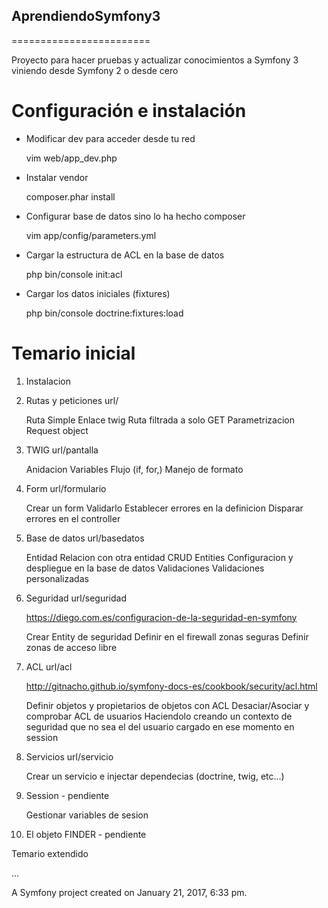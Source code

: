 ## AprendiendoSymfony3
========================

Proyecto para hacer pruebas y actualizar conocimientos a Symfony 3 viniendo
desde Symfony 2 o desde cero

# Configuración e instalación

- Modificar dev para acceder desde tu red

	vim web/app_dev.php

- Instalar vendor 	

	composer.phar install

- Configurar base de datos sino lo ha hecho composer

	vim app/config/parameters.yml

- Cargar la estructura de ACL en la base de datos

	php bin/console init:acl

- Cargar los datos iniciales (fixtures)

	php bin/console doctrine:fixtures:load

# Temario inicial

1. Instalacion

2. Rutas y peticiones       url/

	Ruta Simple
	Enlace twig
	Ruta filtrada a solo GET
	Parametrizacion
	Request object

3. TWIG                     url/pantalla

	Anidacion
	Variables
	Flujo (if, for,)
	Manejo de formato

4. Form                     url/formulario

	Crear un form
	Validarlo
	Establecer errores en la definicion
	Disparar errores en el controller

5. Base de datos            url/basedatos

	Entidad
	Relacion con otra entidad
	CRUD
	Entities
	Configuracion y despliegue en la base de datos
	Validaciones
	Validaciones personalizadas

6. Seguridad                url/seguridad

	https://diego.com.es/configuracion-de-la-seguridad-en-symfony

	Crear Entity de seguridad
	Definir en el firewall zonas seguras
	Definir zonas de acceso libre

7. ACL                      url/acl

	http://gitnacho.github.io/symfony-docs-es/cookbook/security/acl.html

	Definir objetos y propietarios de objetos con ACL
	Desaciar/Asociar y comprobar ACL de usuarios
	Haciendolo creando un contexto de seguridad que no sea el del usuario
	cargado en ese momento en session


8. Servicios                url/servicio

	Crear un servicio e injectar dependecias (doctrine, twig, etc...)

9. Session - pendiente

	Gestionar variables de sesion

10. El objeto FINDER - pendiente

Temario extendido

...

A Symfony project created on January 21, 2017, 6:33 pm.
